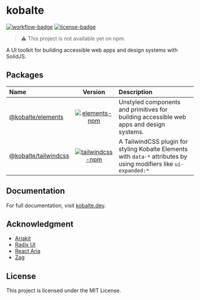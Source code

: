 # kobalte

[![workflow-badge]](https://github.com/fabien-ml/kobalte/actions/workflows/ci.yaml) [![license-badge]](https://github.com/fabien-ml/kobalte#license)

[workflow-badge]: https://img.shields.io/github/workflow/status/fabien-ml/kobalte/CI
[license-badge]: https://img.shields.io/github/license/fabien-ml/kobalte

> :warning: This project is not available yet on npm.

A UI toolkit for building accessible web apps and design systems with SolidJS.

## Packages

| Name                                          |                                 Version                                  | Description                                                                                                        |
| :-------------------------------------------- | :----------------------------------------------------------------------: | :----------------------------------------------------------------------------------------------------------------- |
| [@kobalte/elements](/packages/elements)       |    [![elements-npm]](https://www.npmjs.com/package/@kobalte/elements)    | Unstyled components and primitives for building accessible web apps and design systems.                            |
| [@kobalte/tailwindcss](/packages/tailwindcss) | [![tailwindcss-npm]](https://www.npmjs.com/package/@kobalte/tailwindcss) | A TailwindCSS plugin for styling Kobalte Elements with `data-*` attributes by using modifiers like `ui-expanded:*` |

[elements-npm]: https://img.shields.io/npm/v/@kobalte/elements
[tailwindcss-npm]: https://img.shields.io/npm/v/@kobalte/tailwindcss

## Documentation

For full documentation, visit [kobalte.dev](https://kobalte.dev/).

## Acknowledgment

- [Ariakit](https://ariakit.org/)
- [Radix UI](https://www.radix-ui.com/)
- [React Aria](https://react-spectrum.adobe.com/react-aria/)
- [Zag](https://zagjs.com/)

## License

This project is licensed under the MIT License.
